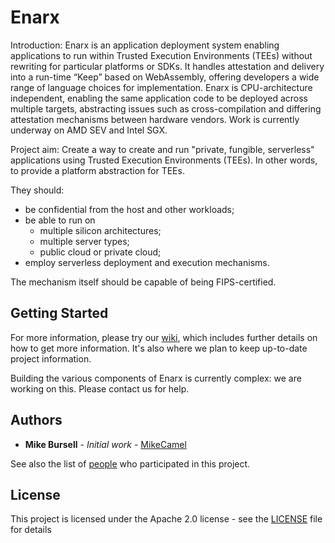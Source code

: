 # Enarx

Introduction: Enarx is an application deployment system enabling applications to run within Trusted Execution Environments (TEEs) without rewriting for particular platforms or SDKs. It handles attestation and delivery into a run-time “Keep” based on WebAssembly, offering developers a wide range of language choices for implementation. Enarx is CPU-architecture independent, enabling the same application code to be deployed across multiple targets, abstracting issues such as cross-compilation and differing attestation mechanisms between hardware vendors. Work is currently underway on AMD SEV and Intel SGX.

Project aim: Create a way to create and run "private, fungible, serverless" applications using Trusted Execution Environments (TEEs). In other words, to provide a platform abstraction for TEEs.

They should:

 * be confidential from the host and other workloads;
 * be able to run on
   * multiple silicon architectures; 
   * multiple server types;
   * public cloud or private cloud;
 * employ serverless deployment and execution mechanisms.

The mechanism itself should be capable of being FIPS-certified.

## Getting Started

For more information, please try our [wiki](https://github.com/enarx/enarx.github.io/wiki), which includes further details on how to get more information.  It's also where we plan to keep up-to-date project information.

Building the various components of Enarx is currently complex: we are working on this.  Please contact us for help.

## Authors

* **Mike Bursell** - *Initial work* - [MikeCamel](https://github.com/MikeCamel)

See also the list of [people](https://github.com/orgs/enarx/people) who participated in this project.

## License

This project is licensed under the Apache 2.0 license - see the [LICENSE](LICENSE) file for details





